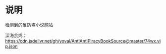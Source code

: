 # 说明

检测到的反防盗小说网站

深海余烬： https://cdn.jsdelivr.net/gh/yoval/AntiAntiPiracyBookSource@master/74wx.vip.json